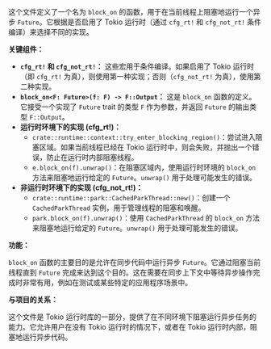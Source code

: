 这个文件定义了一个名为 `block_on` 的函数，用于在当前线程上阻塞地运行一个异步 `Future`。它根据是否启用了 Tokio 运行时（通过 `cfg_rt!` 和 `cfg_not_rt!` 条件编译）来选择不同的实现。

**关键组件：**

*   **`cfg_rt!` 和 `cfg_not_rt!`：** 这些宏用于条件编译。如果启用了 Tokio 运行时（即 `cfg_rt!` 为真），则使用第一种实现；否则（`cfg_not_rt!` 为真），使用第二种实现。
*   **`block_on<F: Future>(f: F) -> F::Output`：** 这是 `block_on` 函数的定义。它接受一个实现了 `Future` trait 的类型 `F` 作为参数，并返回 `Future` 的输出类型 `F::Output`。
*   **运行时环境下的实现 (cfg_rt!)：**
    *   `crate::runtime::context::try_enter_blocking_region()`：尝试进入阻塞区域。如果当前线程已经在 Tokio 运行时中，则会失败，并抛出一个错误，防止在运行时内部阻塞线程。
    *   `e.block_on(f).unwrap()`：在阻塞区域内，使用运行时环境的 `block_on` 方法来阻塞地运行给定的 `Future`。`unwrap()` 用于处理可能发生的错误。
*   **非运行时环境下的实现 (cfg_not_rt!)：**
    *   `crate::runtime::park::CachedParkThread::new()`：创建一个 `CachedParkThread` 实例，用于管理线程的阻塞和唤醒。
    *   `park.block_on(f).unwrap()`：使用 `CachedParkThread` 的 `block_on` 方法来阻塞地运行给定的 `Future`。`unwrap()` 用于处理可能发生的错误。

**功能：**

`block_on` 函数的主要目的是允许在同步代码中运行异步 `Future`。它通过阻塞当前线程直到 `Future` 完成来达到这个目的。这在需要在同步上下文中等待异步操作完成时非常有用，例如在测试或某些特定的应用程序场景中。

**与项目的关系：**

这个文件是 Tokio 运行时库的一部分，提供了在不同环境下阻塞运行异步任务的能力。它允许用户在没有 Tokio 运行时的情况下，或者在 Tokio 运行时内部，阻塞地运行异步代码。
